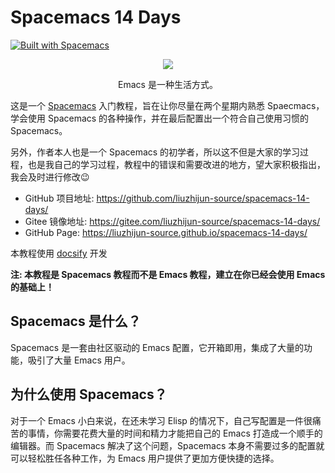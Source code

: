 # Spacemacs 14 Days

[![Built with Spacemacs](https://cdn.rawgit.com/syl20bnr/spacemacs/442d025779da2f62fc86c2082703697714db6514/assets/spacemacs-badge.svg)](https://develop.spacemacs.org)

<p align=center><img src="images/title2.png"></p>

<div align=center>Emacs 是一种生活方式。</div>

这是一个 [Spacemacs](https://develop.spacemacs.org/) 入门教程，旨在让你尽量在两个星期内熟悉 Spaecmacs，学会使用 Spacemacs 的各种操作，并在最后配置出一个符合自己使用习惯的 Spacemacs。

另外，作者本人也是一个 Spacemacs 的初学者，所以这不但是大家的学习过程，也是我自己的学习过程，教程中的错误和需要改进的地方，望大家积极指出，我会及时进行修改😉

- GitHub 项目地址: <https://github.com/liuzhijun-source/spacemacs-14-days/></br>
- Gitee 镜像地址:  <https://gitee.com/liuzhijun-source/spacemacs-14-days/></br>
- GitHub Page: <https://liuzhijun-source.github.io/spacemacs-14-days/>

本教程使用 [docsify](https://docsify.js.org/#/) 开发

**注: 本教程是 Spacemacs 教程而不是 Emacs 教程，建立在你已经会使用 Emacs 的基础上！**

## Spacemacs 是什么？

Spacemacs 是一套由社区驱动的 Emacs 配置，它开箱即用，集成了大量的功能，吸引了大量 Emacs 用户。

## 为什么使用 Spacemacs？

对于一个 Emacs 小白来说，在还未学习 Elisp 的情况下，自己写配置是一件很痛苦的事情，你需要花费大量的时间和精力才能把自己的 Emacs 打造成一个顺手的编辑器。而 Spacemacs 解决了这个问题，Spacemacs 本身不需要过多的配置就可以轻松胜任各种工作，为 Emacs 用户提供了更加方便快捷的选择。
